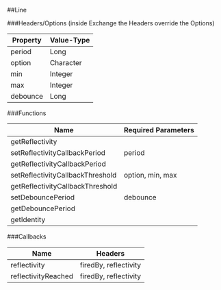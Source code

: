 ##Line


###Headers/Options (inside Exchange the Headers override the Options)


| Property             | Value-Type                              |
|----------------------|-----------------------------------------|
|               period |       Long |
|               option |  Character |
|                  min |    Integer |
|                  max |    Integer |
|             debounce |       Long |



###Functions

| Name                 | Required Parameters                      |
|----------------------|------------------------------------------|
|      getReflectivity |                                          |
| setReflectivityCallbackPeriod |                                   period |
| getReflectivityCallbackPeriod |                                          |
| setReflectivityCallbackThreshold |                         option, min, max |
| getReflectivityCallbackThreshold |                                          |
|    setDebouncePeriod |                                 debounce |
|    getDebouncePeriod |                                          |
|          getIdentity |                                          |




###Callbacks

| Name                 | Headers                                  |
|----------------------|------------------------------------------|
|         reflectivity |                    firedBy, reflectivity |
|  reflectivityReached |                    firedBy, reflectivity |


